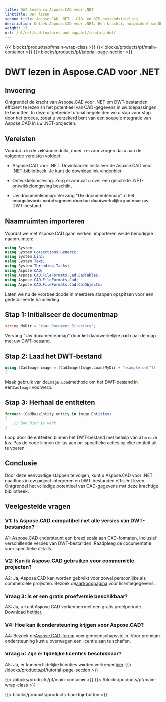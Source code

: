 ```yaml
---
title: DWT lezen in Aspose.CAD voor .NET
linktitle: DWT lezen
second_title: Aspose.CAD .NET - CAD- en BIM-bestandsindeling
description: Ontdek Aspose.CAD voor .NET. Een krachtig hulpmiddel om DWT-bestanden moeiteloos te lezen. Geef uw CAD-gegevensintegratie een boost met onze gebruiksvriendelijke tutorial.
weight: 13
url: /nl/net/cad-features-and-support/reading-dwt/
---
```


{{< blocks/products/pf/main-wrap-class >}}
{{< blocks/products/pf/main-container >}}
{{< blocks/products/pf/tutorial-page-section >}}

# DWT lezen in Aspose.CAD voor .NET

## Invoering

Ontgrendel de kracht van Aspose.CAD voor .NET om DWT-bestanden efficiënt te lezen en het potentieel van CAD-gegevens in uw toepassingen te benutten. In deze uitgebreide tutorial begeleiden we u stap voor stap door het proces, zodat u verzekerd bent van een soepele integratie van Aspose.CAD in uw .NET-projecten.

## Vereisten

Voordat u in de zelfstudie duikt, moet u ervoor zorgen dat u aan de volgende vereisten voldoet:

-  Aspose.CAD voor .NET: Download en installeer de Aspose.CAD voor .NET-bibliotheek. Je kunt de downloadlink vinden[hier](https://releases.aspose.com/cad/net/).

- Ontwikkelomgeving: Zorg ervoor dat u over een geschikte .NET-ontwikkelomgeving beschikt.

- Uw documentenmap: Vervang "Uw documentenmap" in het meegeleverde codefragment door het daadwerkelijke pad naar uw DWT-bestand.

## Naamruimten importeren

Voordat we met Aspose.CAD gaan werken, importeren we de benodigde naamruimten:

```csharp
using System;
using System.Collections.Generic;
using System.Linq;
using System.Text;
using System.Threading.Tasks;
using Aspose.CAD;
using Aspose.CAD.FileFormats.Cad.CadTables;
using Aspose.CAD.FileFormats.Cad;
using Aspose.CAD.FileFormats.Cad.CadObjects;
```

Laten we nu de voorbeeldcode in meerdere stappen opsplitsen voor een gedetailleerde handleiding.

## Stap 1: Initialiseer de documentmap

```csharp
string MyDir = "Your Document Directory";
```

Vervang "Uw documentenmap" door het daadwerkelijke pad naar de map met uw DWT-bestand.

## Stap 2: Laad het DWT-bestand

```csharp
using (CadImage image = (CadImage)Image.Load(MyDir + "example.dwt"))
{
```

 Maak gebruik van de`Image.Load`methode om het DWT-bestand in een`CadImage` voorwerp.

## Stap 3: Herhaal de entiteiten

```csharp
foreach (CadBaseEntity entity in image.Entities)
{
    // Doe hier je werk
}
```

 Loop door de entiteiten binnen het DWT-bestand met behulp van a`foreach` lus. Pas de code binnen de lus aan om specifieke acties op elke entiteit uit te voeren.

## Conclusie

Door deze eenvoudige stappen te volgen, kunt u Aspose.CAD voor .NET naadloos in uw project integreren en DWT-bestanden efficiënt lezen. Ontgrendel het volledige potentieel van CAD-gegevens met deze krachtige bibliotheek.

## Veelgestelde vragen

### V1: Is Aspose.CAD compatibel met alle versies van DWT-bestanden?

A1: Aspose.CAD ondersteunt een breed scala aan CAD-formaten, inclusief verschillende versies van DWT-bestanden. Raadpleeg de documentatie voor specifieke details.

### V2: Kan ik Aspose.CAD gebruiken voor commerciële projecten?

 A2: Ja, Aspose.CAD kan worden gebruikt voor zowel persoonlijke als commerciële projecten. Bezoek de[aankooppagina](https://purchase.aspose.com/buy) voor licentiegegevens.

### Vraag 3: Is er een gratis proefversie beschikbaar?

 A3: Ja, u kunt Aspose.CAD verkennen met een gratis proefperiode. Download het[hier](https://releases.aspose.com/).

### V4: Hoe kan ik ondersteuning krijgen voor Aspose.CAD?

 A4: Bezoek de[Aspose.CAD-forum](https://forum.aspose.com/c/cad/19) voor gemeenschapssteun. Voor premium ondersteuning kunt u overwegen een licentie aan te schaffen.

### Vraag 5: Zijn er tijdelijke licenties beschikbaar?

 A5: Ja, er kunnen tijdelijke licenties worden verkregen[hier](https://purchase.aspose.com/temporary-license/).
{{< /blocks/products/pf/tutorial-page-section >}}

{{< /blocks/products/pf/main-container >}}
{{< /blocks/products/pf/main-wrap-class >}}

{{< blocks/products/products-backtop-button >}}
